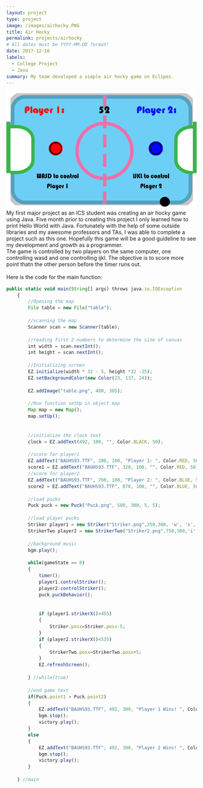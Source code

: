 ```yaml
---
layout: project
type: project
image: /images/airhocky.PNG
title: Air Hocky
permalink: projects/airhocky
# All dates must be YYYY-MM-DD format!
date: 2017-12-10
labels:
  - College Project
  - Java
summary: My team developed a simple air hocky game on Eclipes.
---
```

<img src="/images/airhocky.PNG"> 
<br>
My first major project as an ICS student was creating an air hocky game using Java. Five month prior to creating this project I only learned how to print Hello World with Java. Fortunately with the help of some outside libraries and my awesome professors and TAs, I was able to complete a project such as this one. Hopefully this game will be a good guideline to see my development and growth as a programmer. 
<br>
The game is controlled by two players on the same computer, one controlling wasd and one controlling ijkl. The objective is to score more point thatn the other person before the timer runs out.
<br>
<br>
Here is the code for the main function:

```js
public static void main(String[] args) throws java.io.IOException
	{
		//Opening the map
		File table = new File("table");
									
		//scanning the map
		Scanner scan = new Scanner(table);
							
		//reading first 2 numbers to determine the size of canvas
		int width = scan.nextInt();
		int height = scan.nextInt();
						
		//Initializing screen
		EZ.initialize(width * 32 - 5, height *32 -25);
		EZ.setBackgroundColor(new Color(23, 137, 24));
		
		EZ.addImage("table.png", 480, 305);
		
		//Run function setUp in object map
		Map map = new Map();
		map.setUp();
		
		
		//initialize the clock text
		clock = EZ.addText(492, 100, "", Color.BLACK, 50);
		
		//score for player1
		EZ.addText("BAUHS93.TTF", 200, 100, "Player 1: ", Color.RED, 50);
		score1 = EZ.addText("BAUHS93.TTF", 320, 100, "", Color.RED, 50);
		//score for player2
		EZ.addText("BAUHS93.TTF", 760, 100, "Player 2: ", Color.BLUE, 50);
		score2 = EZ.addText("BAUHS93.TTF", 870, 100, "", Color.BLUE, 50);
		
		//load pucks
		Puck puck = new Puck("Puck.png", 500, 300, 5, 5);
		
		//load player pucks					
		Striker player1 = new Striker("Striker.png",250,300, 'w', 's', 'a', 'd', 'b');
		StrikerTwo player2 = new StrikerTwo("Striker2.png",750,300,'i','k', 'j', 'l');
		
		//background music
		bgm.play();
		
		while(gameState == 0)
		{
			timer();
			player1.controlStriker();
			player2.controlStriker();
			puck.puckBehavior();
			
			 
			if (player1.strikerX()>455)
			{
				Striker.posx=Striker.posx-5;
			}
			if (player2.strikerX()<535)
			{
				StrikerTwo.posx=StrikerTwo.posx+5;
			}
			EZ.refreshScreen();
			
		} //while(true)
		
		//end game text
		if(Puck.point1 > Puck.point2)
		{
			EZ.addText("BAUHS93.TTF", 492, 300, "Player 1 Wins! ", Color.RED, 50);
			bgm.stop();
			victory.play();
		}
		else
		{
			EZ.addText("BAUHS93.TTF", 492, 300, "Player 2 Wins! ", Color.BLUE, 50);
			bgm.stop();
			victory.play();
		}
	
	} //main

```




